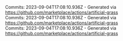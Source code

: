 Commits: 2023-09-04T17:08:10.936Z - Generated via https://github.com/marketplace/actions/artificial-grass
<br>
Commits: 2023-09-04T17:08:10.936Z - Generated via https://github.com/marketplace/actions/artificial-grass
<br>
Commits: 2023-09-04T17:08:10.936Z - Generated via https://github.com/marketplace/actions/artificial-grass
<br>
